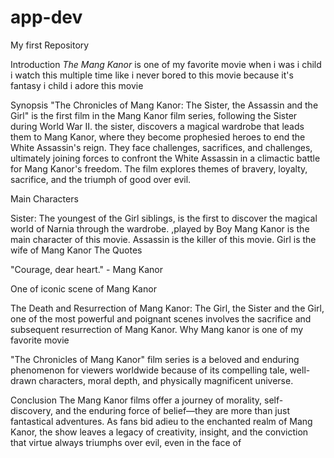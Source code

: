 # app-dev
My first Repository


Introduction *The Mang Kanor* is one of my favorite movie when i was i child i watch this multiple time like i never bored to this movie because it's fantasy i child i adore this movie



Synopsis "The Chronicles of Mang Kanor: The Sister, the Assassin and the Girl" is the first film in the Mang Kanor film series, following the Sister during World War II. the sister, discovers a magical wardrobe that leads them to Mang Kanor, where they become prophesied heroes to end the White Assassin's reign. They face challenges, sacrifices, and challenges, ultimately joining forces to confront the White Assassin in a climactic battle for Mang Kanor's freedom. The film explores themes of bravery, loyalty, sacrifice, and the triumph of good over evil.

Main Characters

Sister: The youngest of the Girl siblings, is the first to discover the magical world of Narnia through the wardrobe. ,played by Boy
Mang Kanor is the main character of this movie.
Assassin is the killer of this movie.
Girl is the wife of Mang Kanor
The Quotes

"Courage, dear heart." - Mang Kanor

One of iconic scene of Mang Kanor

The Death and Resurrection of Mang Kanor: The Girl, the Sister and the Girl, one of the most powerful and poignant scenes involves the sacrifice and subsequent resurrection of Mang Kanor.
Why Mang kanor is one of my favorite movie

"The Chronicles of Mang Kanor" film series is a beloved and enduring phenomenon for viewers worldwide because of its compelling tale, well-drawn characters, moral depth, and physically magnificent universe.

Conclusion The Mang Kanor films offer a journey of morality, self-discovery, and the enduring force of belief—they are more than just fantastical adventures. As fans bid adieu to the enchanted realm of Mang Kanor, the show leaves a legacy of creativity, insight, and the conviction that virtue always triumphs over evil, even in the face of
